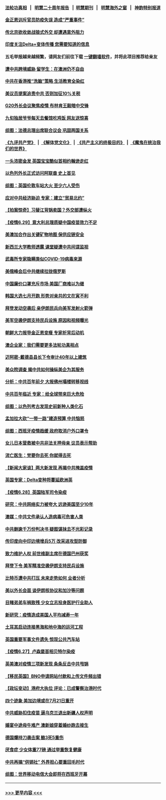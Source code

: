 #### [法轮功真相](https://github.com/gfw-breaker/truth/blob/master/README.md?t=0) &nbsp;&nbsp;|&nbsp;&nbsp; [明慧二十周年报告](https://github.com/gfw-breaker/mh-reports/blob/master/README.md?t=0) &nbsp;&nbsp;|&nbsp;&nbsp;[明慧期刊](https://github.com/gfw-breaker/mh-qikan) &nbsp;&nbsp;|&nbsp;&nbsp; [明慧海外之窗](https://github.com/gfw-breaker/mh-news/blob/master/README.md?t=0) &nbsp;&nbsp;|&nbsp;&nbsp; [神韵特别报道](https://github.com/gfw-breaker/mh-news/blob/master/shenyun.md?t=0)
#### [金正恩训斥官员防疫失误 造成“严重事件”](../pages/nsc418/n13056928.md?t=06301052) 
#### [传北京欲收敛战狼式外交 却遭遇意外阻力](../pages/nsc418/n13056486.md?t=06301052) 
#### [印度关注Delta+变体传播 您需要知道的信息](../pages/nsc418/n13056667.md?t=06301052) 
#### 五毛举报越来越频繁，请网友们前往下载 [一键翻墙软件](https://github.com/gfw-breaker/ssr-accounts)，并将此项目推荐给亲友
#### [遭中共跨境威胁 留学生：在澳洲仍不自由](../pages/nsc418/n13056454.md?t=06301052) 
#### [中共在香港推“洗脑”策略 生活教育全染红](../pages/nsc418/n13056225.md?t=06301052) 
#### [美议员提案追责中共 否则加征10%关税](../pages/nsc418/n13056392.md?t=06301052) 
#### [G20外长会议聚焦疫情 布林肯王毅暗中交锋](../pages/nsc418/n13056323.md?t=06301052) 
#### [九旬独居爷爷每天去餐馆吃鸡饭 网友送惊喜](../pages/nsc418/n13055514.md?t=06301052) 
#### [组图：法德总理出席联合议会 巩固两国关系](../pages/nsc418/n13055621.md?t=06301052) 
#### [《九评共产党》](https://github.com/begood0513/9ping.md/blob/master/README.md) &nbsp;|&nbsp; [《解体党文化》](../../../../jtdwh.md/blob/master/README.md)  &nbsp;|&nbsp; [《共产主义的终极目的》](../../../../gczydzjmd.md/blob/master/README.md) &nbsp;|&nbsp; [《魔鬼在统治我们的世界》](../../../../mgztzwmdsj.md/blob/master/README.md) 
#### [一头浓密金发 英国宝宝酷似首相约翰逊走红](../pages/nsc418/n13054956.md?t=06301052) 
#### [以色列外长正式访问阿联酋 史上首见](../pages/nsc418/n13056073.md?t=06301052) 
#### [组图：英国伦敦车站大火 至少六人受伤](../pages/nsc418/n13055206.md?t=06301052) 
#### [应对中共经济胁迫 专家：建立“贸易北约”](../pages/nsc418/n13056031.md?t=06301052) 
#### [【拍案惊奇】习替江背锅卖国？外交部遭纵火](../pages/nsc418/n13054689.md?t=06301052) 
#### [【疫情6.29】意大利总理质疑中国疫苗效力不足](../pages/nsc418/n13055335.md?t=06301052) 
#### [美澳加合作出关键矿物地图 保供应链安全](../pages/nsc418/n13055358.md?t=06301052) 
#### [新西兰大学教师透露 课堂疑遭中共间谍监视](../pages/nsc418/n13055212.md?t=06301052) 
#### [武毒所专家隐瞒类似COVID-19病毒来源](../pages/nsc418/n13054287.md?t=06301052) 
#### [美俄峰会后中共继续拉拢俄罗斯](../pages/nsc418/n13054356.md?t=06301052) 
#### [中国廉价口罩充斥市场 美国厂商难以为继](../pages/nsc418/n13054831.md?t=06301052) 
#### [韩国大选七月开跑 形势对亲共的文在寅不利](../pages/nsc418/n13054318.md?t=06301052) 
#### [拜登发动空袭后 亲伊朗民兵向美军发射火箭弹](../pages/nsc418/n13053923.md?t=06301052) 
#### [美军空袭伊朗支持民兵设施 原因和视频曝光](../pages/nsc418/n13053888.md?t=06301052) 
#### [朝鲜大力报导金正恩变瘦 专家析背后动机](../pages/nsc418/n13053919.md?t=06301052) 
#### [澳企业家：我们需要更多法轮功真相点](../pages/nsc418/n13052842.md?t=06301052) 
#### [迈阿密-戴德县县长下令审计40年以上建筑](../pages/nsc418/n13053827.md?t=06301052) 
#### [美众院调查 揭中共如何操纵美企为其服务](../pages/nsc418/n13053664.md?t=06301052) 
#### [分析：中共百年前夕 大报佛州塌楼转移视线](../pages/nsc418/n13053778.md?t=06301052) 
#### [中共百年临近 专家：给全球带来巨大危险](../pages/nsc418/n13053663.md?t=06301052) 
#### [组图：以色列考古发现史前新种人类化石](../pages/nsc418/n13053275.md?t=06301052) 
#### [孟加拉大砍“一带一路”建造预算 中共恼怒](../pages/nsc418/n13053425.md?t=06301052) 
#### [组图：西班牙疫情趋缓 政府取消户外口罩令](../pages/nsc418/n13052747.md?t=06301052) 
#### [女儿日本营救被中共非法关押母亲 议员表示帮助](../pages/nsc418/n13053042.md?t=06301052) 
#### [流亡医生：党要你去死 你就得去死](../pages/nsc418/n13052835.md?t=06301052) 
#### [【新闻大家谈】两大新发现 再揭中共掩盖疫情](../pages/nsc418/n13053244.md?t=06301052) 
#### [英国专家：Delta变种将蔓延欧洲英](../pages/nsc418/n13053217.md?t=06301052) 
#### [【疫情6.28】英国陆军司令染疫](../pages/nsc418/n13052662.md?t=06301052) 
#### [研究：中共网络实力被夸大 远逊美国至少10年](../pages/nsc418/n13052647.md?t=06301052) 
#### [澳媒：中共文件承认人造病毒可危害人类](../pages/nsc418/n13052419.md?t=06301052) 
#### [中共删逾千万份判决书 疑图谋抹去不光彩记录](../pages/nsc418/n13052156.md?t=06301052) 
#### [传印度向中印边境增兵5万 改采进攻型防御](../pages/nsc418/n13051932.md?t=06301052) 
#### [致力维护人权 前世维副主席在德国巴州获奖](../pages/nsc418/n13051672.md?t=06301052) 
#### [拜登下令 美军精准空袭伊朗支持民兵设施](../pages/nsc418/n13051694.md?t=06301052) 
#### [比特币遭中共打压 未来走势如何 业者分析](../pages/nsc418/n13051777.md?t=06301052) 
#### [美以外长会面 谈伊朗核协议和加沙等问题](../pages/nsc418/n13051319.md?t=06301052) 
#### [目睹弟弟车祸致残 少女立志投身医护行业助人](../pages/nsc418/n13050927.md?t=06301052) 
#### [新研究：疫情造成美国人平均减寿一年](../pages/nsc418/n13051240.md?t=06301052) 
#### [土耳其启动连接黑海和地中海的运河工程](../pages/nsc418/n13051020.md?t=06301052) 
#### [英国重要军事文件遗失 惊现公共汽车站](../pages/nsc418/n13050840.md?t=06301052) 
#### [【疫情6.27】卢森堡首相贝特尔染疫](../pages/nsc418/n13050578.md?t=06301052) 
#### [英美澳对疫情三项新发现 条条反击中共甩锅](../pages/nsc418/n13050646.md?t=06301052) 
#### [【移民英国】BNO申请网站付款和上传文件频出错](../pages/nsc418/n13050041.md?t=06301052) 
#### [【政坛变动】港府大执位 评论：已成警察治港时代](../pages/nsc418/n13049222.md?t=06301052) 
#### [四个迹象 美加边境或在7月21日重开](../pages/nsc418/n13049797.md?t=06301052) 
#### [中共威胁扣住疫苗 逼乌克兰退出新疆人权声明](../pages/nsc418/n13049650.md?t=06301052) 
#### [婚宴中途母牛难产 澳新娘穿着婚纱跑去接生](../pages/nsc418/n13048942.md?t=06301052) 
#### [德国爆持刀袭击案 酿3死5重伤](../pages/nsc418/n13049317.md?t=06301052) 
#### [厌食症 少女体重77磅 通过举重恢复健康](../pages/nsc418/n13048614.md?t=06301052) 
#### [中共再搞“供销社” 外界担心要重回毛时代](../pages/nsc418/n13048933.md?t=06301052) 
#### [组图：世界移动电信大会即将在西班牙开幕](../pages/nsc418/n13048955.md?t=06301052) 

----
#### [ >>> 更早内容 <<< ](../indexes/nsc418-earlier.md)
